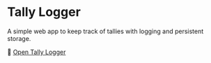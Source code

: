 # Tally Logger 

A simple web app to keep track of tallies with logging and persistent storage.

🔗 <a href="https://tally-logger.vercel.app/" target="_blank">Open Tally Logger</a>


